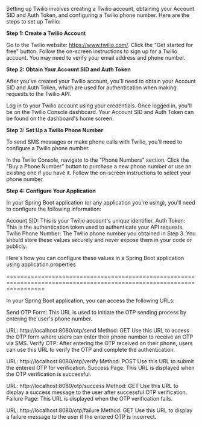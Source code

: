Setting up Twilio involves creating a Twilio account, obtaining your Account SID and Auth Token, and configuring a Twilio phone number. Here are the steps to set up Twilio:


**Step 1: Create a Twilio Account**

Go to the Twilio website: https://www.twilio.com/.
Click the "Get started for free" button.
Follow the on-screen instructions to sign up for a Twilio account. You may need to verify your email address and phone number.

**Step 2: Obtain Your Account SID and Auth Token**

After you've created your Twilio account, you'll need to obtain your Account SID and Auth Token, which are used for authentication when making requests to the Twilio API.

Log in to your Twilio account using your credentials.
Once logged in, you'll be on the Twilio Console dashboard.
Your Account SID and Auth Token can be found on the dashboard's home screen.

**Step 3: Set Up a Twilio Phone Number**

To send SMS messages or make phone calls with Twilio, you'll need to configure a Twilio phone number.

In the Twilio Console, navigate to the "Phone Numbers" section.
Click the "Buy a Phone Number" button to purchase a new phone number or use an existing one if you have it.
Follow the on-screen instructions to select your phone number.

**Step 4: Configure Your Application**

In your Spring Boot application (or any application you're using), you'll need to configure the following information:

Account SID: This is your Twilio account's unique identifier.
Auth Token: This is the authentication token used to authenticate your API requests.
Twilio Phone Number: The Twilio phone number you obtained in Step 3.
You should store these values securely and never expose them in your code or publicly.

Here's how you can configure these values in a Spring Boot application using application.properties 

=======================================================================================================================

In your Spring Boot application, you can access the following URLs:

Send OTP Form: This URL is used to initiate the OTP sending process by entering the user's phone number.


URL: http://localhost:8080/otp/send
Method: GET
Use this URL to access the OTP form where users can enter their phone number to receive an OTP via SMS.
Verify OTP: After entering the OTP received on their phone, users can use this URL to verify the OTP and complete the authentication.


URL: http://localhost:8080/otp/verify
Method: POST
Use this URL to submit the entered OTP for verification.
Success Page: This URL is displayed when the OTP verification is successful.


URL: http://localhost:8080/otp/success
Method: GET
Use this URL to display a success message to the user after successful OTP verification.
Failure Page: This URL is displayed when the OTP verification fails.


URL: http://localhost:8080/otp/failure
Method: GET
Use this URL to display a failure message to the user if the entered OTP is incorrect.
